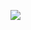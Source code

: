 [![](https://mermaid.ink/img/pako:eNqNkE1qwzAQha9iZlns4F9J1qJQ2m2gNLvWXQzSJBHYVrDl0tTkQD1HL1bVbjA0WVQrvTffvIE3grKaQELv0NGDwV2HTfSWVm3g38vNaxBFt8HG1kYZhxpnf9HT-E6RFzJYf31qo2yAk76KPpEaei8WuJucq_A9torqiX5EZah1FKjZm_n58F_2nPwP9DIWQmioa9BoX8r4s1uB21NDFUj_1bTFoXYVVO3Jozg4uzm2CqTrBgphOOilRpBbrHvvkjbOduu56KnvEA7YPlvbnBe9BDnCO8ikiFcJKwQXOedC8JKFcAQp-IqVccnLLEnzgrHiFMLHFBCveJqxNMlEzlgpCu4XOjvs9r_3T9_ePJpU?type=png)](https://mermaid.live/edit#pako:eNqNkE1qwzAQha9iZlns4F9J1qJQ2m2gNLvWXQzSJBHYVrDl0tTkQD1HL1bVbjA0WVQrvTffvIE3grKaQELv0NGDwV2HTfSWVm3g38vNaxBFt8HG1kYZhxpnf9HT-E6RFzJYf31qo2yAk76KPpEaei8WuJucq_A9torqiX5EZah1FKjZm_n58F_2nPwP9DIWQmioa9BoX8r4s1uB21NDFUj_1bTFoXYVVO3Jozg4uzm2CqTrBgphOOilRpBbrHvvkjbOduu56KnvEA7YPlvbnBe9BDnCO8ikiFcJKwQXOedC8JKFcAQp-IqVccnLLEnzgrHiFMLHFBCveJqxNMlEzlgpCu4XOjvs9r_3T9_ePJpU)